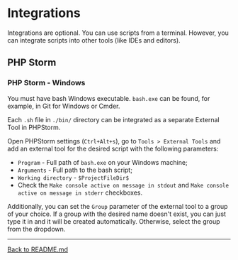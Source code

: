 # Integrations

Integrations are optional. You can use scripts from a terminal. However, you can integrate scripts into other tools (like IDEs and editors).

## PHP Storm

### PHP Storm - Windows

You must have bash Windows executable. `bash.exe` can be found, for example, in Git for Windows or Cmder.

Each `.sh` file in `./bin/` directory can be integrated as a separate External Tool in PHPStorm.

Open PHPStorm settings (`Ctrl+Alt+s`), go to `Tools > External Tools` and add an external tool for the desired script with the following parameters:

- `Program` - Full path of `bash.exe` on your Windows machine;
- `Arguments` - Full path to the bash script;
- `Working directory` - `$ProjectFileDir$`
- Check the `Make console active on message in stdout` and `Make console active on message in stderr` checkboxes.

Additionally, you can set the `Group` parameter of the external tool to a group of your choice. If a group with the desired name doesn't exist, you can just type it in and it will be created automatically. Otherwise, select the group from the dropdown.

---

[Back to README.md](../README.md)
